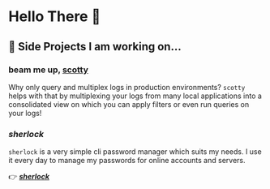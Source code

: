 # Hello There 🖖

<!-- ## About me

I am 23 year software engineer who got hooked on programming 🥴. In my free time I try to do cool things however many of them are just things 

Already during my studies I got very excited about distributed systems and their way of working. This is one of the reasons I am hacking in #golang for the last two years now! So much fun 😇 -->

## 🔭 Side Projects I am working on...

<!-- ### ***weeat***

[weeat](https://github.com/KonstantinGasser/weeat) is an open network for sharing information about food nutrition values, recipes and allows you to generate meal-plans for you. Got annoyed that all the exiting apps hit you with a pay-walls..

👉 go check it out ***[weeat](https://github.com/KonstantinGasser/weeat)*** , feedback and contributions are very much appreciated :)  -->

### beam me up, [scotty](https://github.com/KonstantinGasser/scotty)
Why only query and multiplex logs in production environments? `scotty` helps with that by multiplexing your logs from many local applications into a consolidated view on which you can apply filters or even run queries on your logs!

### ***sherlock***
`sherlock` is a very simple cli password manager which suits my needs. I use it every day to manage my passwords for online accounts and servers. 

👉 ***[sherlock](https://github.com/KonstantinGasser/sherlock)*** 
